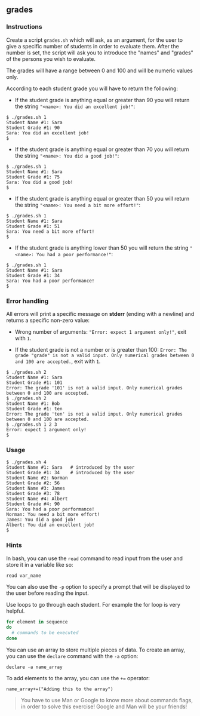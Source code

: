 ## grades

### Instructions

Create a script `grades.sh` which will ask, as an argument, for the user to give a specific number of students in order to evaluate them. After the number is set, the script will ask you to introduce the "names" and "grades" of the persons you wish to evaluate.

The grades will have a range between 0 and 100 and will be numeric values only.

According to each student grade you will have to return the following:

- If the student grade is anything equal or greater than 90 you will return the string `"<name>: You did an excellent job!"`:

```console
$ ./grades.sh 1
Student Name #1: Sara
Student Grade #1: 90
Sara: You did an excellent job!
$
```

- If the student grade is anything equal or greater than 70 you will return the string `"<name>: You did a good job!"`:

```console
$ ./grades.sh 1
Student Name #1: Sara
Student Grade #1: 75
Sara: You did a good job!
$
```

- If the student grade is anything equal or greater than 50 you will return the string `"<name>: You need a bit more effort!"`:

```console
$ ./grades.sh 1
Student Name #1: Sara
Student Grade #1: 51
Sara: You need a bit more effort!
$
```

- If the student grade is anything lower than 50 you will return the string `"<name>: You had a poor performance!"`:

```console
$ ./grades.sh 1
Student Name #1: Sara
Student Grade #1: 34
Sara: You had a poor performance!
$
```

### Error handling

All errors will print a specific message on **stderr** (ending with a newline) and returns a specific non-zero value:

- Wrong number of arguments: `"Error: expect 1 argument only!"`, exit with `1`.

- If the student grade is not a number or is greater than 100: `Error: The grade "grade" is not a valid input. Only numerical grades between 0 and 100 are accepted.`, exit with `1`.

```console
$ ./grades.sh 2
Student Name #1: Sara
Student Grade #1: 101
Error: The grade '101' is not a valid input. Only numerical grades between 0 and 100 are accepted.
$ ./grades.sh 2
Student Name #1: Bob
Student Grade #1: ten
Error: The grade 'ten' is not a valid input. Only numerical grades between 0 and 100 are accepted.
$ ./grades.sh 1 2 3
Error: expect 1 argument only!
$
```

### Usage

```console
$ ./grades.sh 4
Student Name #1: Sara   # introduced by the user
Student Grade #1: 34    # introduced by the user
Student Name #2: Norman
Student Grade #2: 56
Student Name #3: James
Student Grade #3: 78
Student Name #4: Albert
Student Grade #4: 90
Sara: You had a poor performance!
Norman: You need a bit more effort!
James: You did a good job!
Albert: You did an excellent job!
$
```

### Hints

In bash, you can use the `read` command to read input from the user and store it in a variable like so:

`read var_name`

You can also use the `-p` option to specify a prompt that will be displayed to the user before reading the input.

Use loops to go through each student. For example the for loop is very helpful.

```bash
for element in sequence
do
  # commands to be executed
done
```

You can use an array to store multiple pieces of data. To create an array, you can use the `declare` command with the `-a` option:

`declare -a name_array`

To add elements to the array, you can use the `+=` operator:

`name_array+=("Adding this to the array")`

> You have to use Man or Google to know more about commands flags, in order to solve this exercise!
> Google and Man will be your friends!
